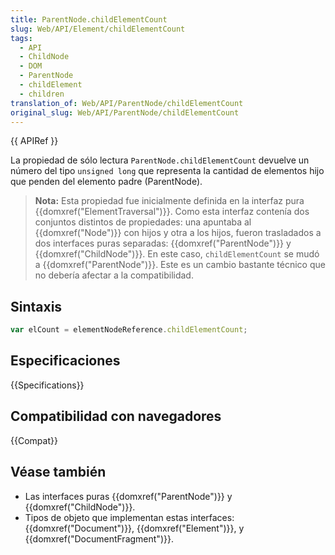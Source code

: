 ```yaml
---
title: ParentNode.childElementCount
slug: Web/API/Element/childElementCount
tags:
  - API
  - ChildNode
  - DOM
  - ParentNode
  - childElement
  - children
translation_of: Web/API/ParentNode/childElementCount
original_slug: Web/API/ParentNode/childElementCount
---
```

{{ APIRef }}

La propiedad de sólo lectura `ParentNode.childElementCount` devuelve un número del tipo `unsigned long` que representa la cantidad de elementos hijo que penden del elemento padre (ParentNode).

> **Nota:** Esta propiedad fue inicialmente definida en la interfaz pura {{domxref("ElementTraversal")}}. Como esta interfaz contenía dos conjuntos distintos de propiedades: una apuntaba al {{domxref("Node")}} con hijos y otra a los hijos, fueron trasladados a dos interfaces puras separadas: {{domxref("ParentNode")}} y {{domxref("ChildNode")}}. En este caso, `childElementCount` se mudó a {{domxref("ParentNode")}}. Este es un cambio bastante técnico que no debería afectar a la compatibilidad.

## Sintaxis

```js
var elCount = elementNodeReference.childElementCount;
```

## Especificaciones

{{Specifications}}

## Compatibilidad con navegadores

{{Compat}}

## Véase también

- Las interfaces puras {{domxref("ParentNode")}} y {{domxref("ChildNode")}}.
- Tipos de objeto que implementan estas interfaces: {{domxref("Document")}}, {{domxref("Element")}}, y {{domxref("DocumentFragment")}}.
